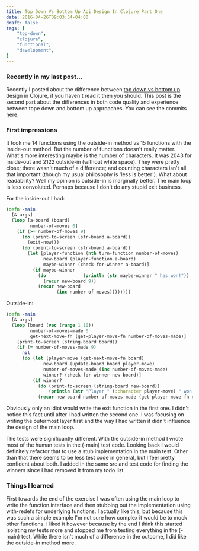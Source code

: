 ```yaml
---
title: Top Down Vs Bottom Up Api Design In Clojure Part One
date: 2016-04-26T09:03:54-04:00
draft: false
tags: [
    "top-down",
    "clojure",
    "functional",
    "development",
]
---
```

### Recently in my last post...

Recently I posted about the difference between [top down vs bottom up](http://www.charltonaustin.com/2016/04/top-down-vs-bottom-up-api-design-in.html) design in Clojure, if you haven't read it then you should. This post is the second part about the differences in both code quality and experience between tope down and bottom up approaches.  You can see the commits [here](https://github.com/charltonaustin/inside_out_ouside_in/commits).


### First impressions

It took me 14 functions using the outside-in method vs 15 functions with the inside-out method. But the number of functions doesn't really matter. What's more interesting maybe is the number of characters. It was 2043 for inside-out and 2122 outside-in (without white space). They were pretty close; there wasn't much of a difference; and counting characters isn't all that important (though my usual philosophy is 'less is better').  What about readability? Well my opinion is outside-in is marginally better. The main loop is less convoluted. Perhaps because I don't do any stupid exit business.


For the inside-out I had:

```clojure
(defn -main
  [& args]
  (loop [a-board (board)
         number-of-moves 0]
    (if (>= number-of-moves 9)
      (do (print-to-screen (str-board a-board))
        (exit-now!))
      (do (print-to-screen (str-board a-board))
        (let [player-function (nth turn-function number-of-moves)
              new-board (player-function a-board)
              maybe-winner (check-for-winner a-board)]
          (if maybe-winner
            (do              (println (str maybe-winner " has won!"))
              (recur new-board 9))
            (recur new-board
                   (inc number-of-moves))))))))

```

Outside-in:

```clojure
(defn -main
  [& args]
  (loop [board (vec (range 1 10))
         number-of-moves-made 0
         get-next-move-fn (get-player-move-fn number-of-moves-made)]
    (print-to-screen (string-board board))
    (if (= number-of-moves-made 9)
      nil
      (do (let [player-move (get-next-move-fn board)
              new-board (update-board board player-move)
              number-of-moves-made (inc number-of-moves-made)
              winner? (check-for-winner new-board)]
          (if winner?
            (do (print-to-screen (string-board new-board))
                (println (str "Player " (:character player-move) " won!")))
            (recur new-board number-of-moves-made (get-player-move-fn number-of-moves-made))))))))
```

Obviously only an idiot would write the exit function in the first one. I didn't notice this fact until after I had written the second one. I was focusing on writing the outermost layer first and the way I had written it didn't influence the design of the main loop.


The tests were significantly different. With the outside-in method I wrote most of the human tests in the (-main) test code. Looking back I would definitely refactor that to use a stub implementation in the main test. Other than that there seems to be less test code in general, but I feel pretty confident about both. I added in the same src and test code for finding the winners since I had removed it from my todo list.

### Things I learned

First towards the end of the exercise I was often using the main loop to write the function interface and then stubbing out the implementation using with-redefs for underlying functions. I actually like this, but because this was such a simple example I'm not sure how complex it would be to mock other functions. I liked it however because by the end I think this started isolating my tests more and stopped me from testing everything in the (-main) test. While there isn't much of a difference in the outcome, I did like the outside-in method more.
